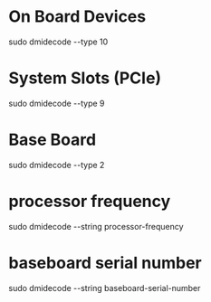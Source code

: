 # On Board Devices
sudo dmidecode --type 10

# System Slots (PCIe)
sudo dmidecode --type 9

# Base Board 
sudo dmidecode --type 2

# processor frequency
sudo dmidecode --string processor-frequency

# baseboard serial number
sudo dmidecode --string baseboard-serial-number